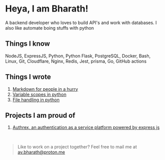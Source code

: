 # Heya, I am Bharath!

A backend developer who loves to build API's and work with databases. I also like automate boing stuffs with python

## Things I know
NodeJS, ExpressJS, Python, Python Flask, PostgreSQL, Docker, Bash, Linux, Git, Cloudflare, Nginx, Redis, Jest, prisma, Go, GitHub actions

## Things I wrote
1. [Markdown for people in a hurry](https://bharath1910.hashnode.dev/markdown-for-the-people-in-a-hurry)
2. [Variable scopes in python](https://bharath1910.hashnode.dev/understanding-variable-scopes-in-python)
3. [File handling in python](https://bharath1910.hashnode.dev/file-handling-in-python)

## Projects I am proud of
1. [Authrex, an authentication as a service platform powered by express js]()

<br>


> Like to work on a project together? Feel free to mail me at [av.bharath@proton.me](mailto:av.bharath@proton.me)
